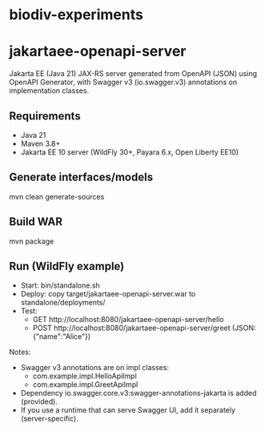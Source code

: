 # biodiv-experiments
# jakartaee-openapi-server

Jakarta EE (Java 21) JAX-RS server generated from OpenAPI (JSON) using OpenAPI Generator,
with Swagger v3 (io.swagger.v3) annotations on implementation classes.

## Requirements
- Java 21
- Maven 3.8+
- Jakarta EE 10 server (WildFly 30+, Payara 6.x, Open Liberty EE10)

## Generate interfaces/models
mvn clean generate-sources

## Build WAR
mvn package

## Run (WildFly example)
- Start: bin/standalone.sh
- Deploy: copy target/jakartaee-openapi-server.war to standalone/deployments/
- Test:
  - GET  http://localhost:8080/jakartaee-openapi-server/hello
  - POST http://localhost:8080/jakartaee-openapi-server/greet  (JSON: {"name":"Alice"})

Notes:
- Swagger v3 annotations are on impl classes:
  - com.example.impl.HelloApiImpl
  - com.example.impl.GreetApiImpl
- Dependency io.swagger.core.v3:swagger-annotations-jakarta is added (provided).
- If you use a runtime that can serve Swagger UI, add it separately (server-specific).
